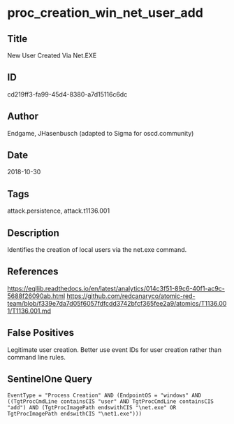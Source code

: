 # proc_creation_win_net_user_add

## Title
New User Created Via Net.EXE

## ID
cd219ff3-fa99-45d4-8380-a7d15116c6dc

## Author
Endgame, JHasenbusch (adapted to Sigma for oscd.community)

## Date
2018-10-30

## Tags
attack.persistence, attack.t1136.001

## Description
Identifies the creation of local users via the net.exe command.

## References
https://eqllib.readthedocs.io/en/latest/analytics/014c3f51-89c6-40f1-ac9c-5688f26090ab.html
https://github.com/redcanaryco/atomic-red-team/blob/f339e7da7d05f6057fdfcdd3742bfcf365fee2a9/atomics/T1136.001/T1136.001.md

## False Positives
Legitimate user creation.
Better use event IDs for user creation rather than command line rules.

## SentinelOne Query
```
EventType = "Process Creation" AND (EndpointOS = "windows" AND ((TgtProcCmdLine containsCIS "user" AND TgtProcCmdLine containsCIS "add") AND (TgtProcImagePath endswithCIS "\net.exe" OR TgtProcImagePath endswithCIS "\net1.exe")))

```